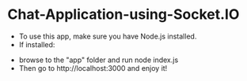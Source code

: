 # Chat-Application-using-Socket.IO

* To use this app, make sure you have Node.js installed.
* If installed:
 - browse to the "app" folder and run node index.js
 - Then go to http://localhost:3000 and enjoy it!
